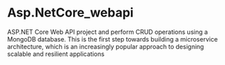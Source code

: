 # Asp.NetCore_webapi
ASP.NET Core Web API project and perform CRUD operations using a MongoDB database. This is the first step towards building a microservice architecture, which is an increasingly popular approach to designing scalable and resilient applications
